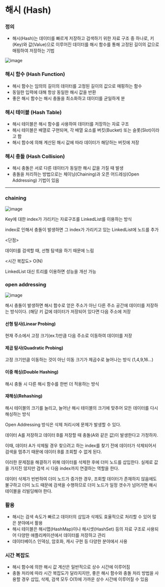 # 해시 (Hash)

### 정의
- 해시(Hash)는 데이터를 빠르게 저장하고 검색하기 위한 자료 구조 중 하나로, 키(Key)와 값(Value)으로 이루어진 데이터를 해시 함수를 통해 고정된 길이의 값으로 매핑하여 저장하는 기법


![image](https://github.com/yeoseojeong/cpp-study/assets/121150215/5d493f0e-8419-4b28-bb1f-a7ca309694ea)


### 해시 함수 (Hash Function)
- 해시 함수는 임의의 길이의 데이터를 고정된 길이의 값으로 매핑하는 함수
- 동일한 입력에 대해 항상 동일한 해시 값을 반환
- 좋은 해시 함수는 해시 충돌을 최소화하고 데이터를 균일하게 분

### 해시 테이블 (Hash Table)
- 해시 테이블은 해시 함수를 사용하여 데이터를 저장하는 자료 구조
- 해시 테이블은 배열로 구현되며, 각 배열 요소를 버킷(Bucket) 또는 슬롯(Slot)이라고 함
- 해시 함수에 의해 계산된 해시 값에 따라 데이터가 해당하는 버킷에 저장

### 해시 충돌 (Hash Collision)
- 해시 충돌은 서로 다른 데이터가 동일한 해시 값을 가질 때 발생
- 충돌을 처리하는 방법으로는 체이닝(Chaining)과 오픈 어드레싱(Open Addressing) 기법이 있음

---

### chaining 

![image](https://github.com/yeoseojeong/cpp-study/assets/121150215/ce270b76-617a-47cd-93ae-daad11a1c47e)

Key에 대한 index가 가리키는 자료구조를 LinkedList를 이용하는 방식

index로 인해서 충돌이 발생하면 그 index가 가리키고 있는 LinkedList에 노드를 추가

<단점>

데이터를 검색할 때, 선형 탐색을 하기 때문에 느림

<시간 복잡도>
O(N)

LinkedList 대신 트리를 이용하면 성능을 개선 가능


### open addressing

![image](https://github.com/yeoseojeong/cpp-study/assets/121150215/c8cea773-9a70-4f22-9f28-b9abb21024f2)


해시 충돌이 발생하면 해시 함수로 얻은 주소가 아닌 다른 주소 공간에 데이터를 저장하는 방식이다. (해당 키 값에 데이터가 저장되어 있다면 다음 주소에 저장

#### 선형 탐사(Linear Probing)

현재 주소에서 고정 크기(ex.1)만큼 다음 주소로 이동하여 데이터를 저장

#### 제곱 탐사(Quadratic Probing)

고정 크기만큼 이동하는 것이 아닌 이동 크기가 제곱수로 늘어나는 방식 (1,4,9,16...)

#### 이중 해싱(Double Hashing)

해시 충돌 시 다른 해시 함수를 한번 더 적용하는 방식

#### 재해싱(Rehashing)
해시 테이블의 크기를 늘리고, 늘어난 해시 테이블의 크기에 맞추어 모든 데이터를 다시 해싱하는 방식

Open Addressing 방식은 삭제 처리시에 문제가 발생할 수 있다.

데이터 A를 저장하고 데이터 B를 저장할 때 충돌(A와 같은 값)이 발생한다고 가정하자.

이때, 데이터 A가 삭제될 경우 찾으려고 하는 index를 찾기 전에 데이터가 삭제되어서 검색을 멈추기 때문에 데이터 B를 조회할 수 없게 된다.

이러한 문제점을 해결하기 위해 데이터를 삭제한 후에 더미 노드를 삽입한다. 실제로 값을 가지진 않지만 검색 시 다음 index까지 연결하는 역할을 한다.

데이터 삭제가 빈번하여 더미 노드가 증가한 경우, 조회할 데이터가 존재하지 않음에도 불구하고 더미 노드 때문에 검색을 수행하므로 더미 노드가 일정 갯수가 넘어가면 해시 테이블을 리빌딩해야 한다.

### 활용
- 해시는 검색 속도가 빠르고 데이터의 삽입과 삭제도 효율적으로 처리할 수 있어 많은 분야에서 활용
- 해시 테이블은 해시맵(HashMap)이나 해시셋(HashSet) 등의 자료 구조로 사용되어 다양한 애플리케이션에서 데이터를 저장하고 관리
- 데이터베이스 인덱싱, 암호화, 캐시 구현 등 다양한 분야에서 사용

### 시간 복잡도
- 해시 함수에 의한 해시 값 계산은 일반적으로 상수 시간에 이루어짐
- 충돌 처리에 따라 시간 복잡도가 달라지지만, 좋은 해시 함수와 충돌 처리 방법을 사용할 경우 삽입, 삭제, 검색 모두 O(1)에 가까운 상수 시간에 이루어질 수 있음
